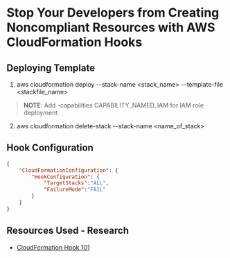 # Stop Your Developers from Creating Noncompliant Resources with AWS CloudFormation Hooks

## Deploying Template

1. aws cloudformation deploy --stack-name <stack_name> --template-file <stackfile_name> 
>**NOTE**: Add -capabilities CAPABILITY_NAMED_IAM for IAM role deployment
2. aws cloudformation delete-stack --stack-name <name_of_stack>

## Hook Configuration

```json
{
    "CloudFormationConfiguration": {
        "HookConfiguration": {
            "TargetStacks":"ALL",
            "FailureMode":"FAIL"
        }
    }
}
```

## Resources Used - Research

- [CloudFormation Hook 101](https://dev.to/aws-builders/cloudformation-hook-101-3jmj#config)
